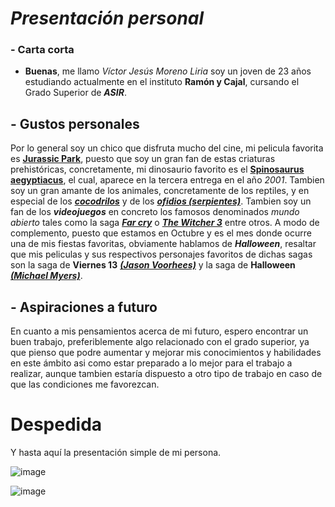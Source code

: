 # **_Presentación personal_**
### **-** **Carta corta**
* **Buenas**, me llamo _Víctor Jesús Moreno Liria_ soy un joven de 23 años estudiando actualmente en el instituto **Ramón y Cajal**, cursando el Grado Superior de **_ASIR_**.

## **-** Gustos personales
  Por lo general soy un chico que disfruta mucho del cine, mi pelicula favorita es [**Jurassic Park**](https://ibb.co/ZL4whDs), puesto que soy un gran fan de estas criaturas prehistóricas, concretamente, mi dinosaurio favorito es el [**Spinosaurus aegyptiacus**](https://ibb.co/n61TCKn), el cual, aparece en la tercera entrega en el año _2001_. Tambien soy un gran amante de los animales, concretamente de los reptiles, y en especial de los [**_cocodrilos_**](https://ibb.co/hsYHm4b) y de los [**_ofidios (serpientes)_**](https://ibb.co/r44hbHd). Tambien soy un fan de los **_videojuegos_** en concreto los famosos denominados _mundo abierto_ tales como la saga [**_Far cry_**](https://ibb.co/swZC4Lc) o [**_The Witcher 3_**](https://ibb.co/m0KdDNY) entre otros. A modo de complemento, puesto que estamos en Octubre y es el mes donde ocurre una de mis fiestas favoritas, obviamente hablamos de **_Halloween_**, resaltar que mis peliculas y sus respectivos personajes favoritos de dichas sagas son la saga de **Viernes 13** [**_(Jason Voorhees)_**](https://ibb.co/ZK1rSBy) y la saga de **Halloween** [**_(Michael Myers)_**](https://ibb.co/CP974CD).
  
  ## **-** Aspiraciones a futuro
  En cuanto a mis pensamientos acerca de mi futuro, espero encontrar un buen trabajo, preferiblemente algo relacionado con el grado superior, ya que pienso que podre aumentar y mejorar mis conocimientos y habilidades en este ámbito asi como estar preparado a lo mejor para el trabajo a realizar, aunque tambien estaría dispuesto a otro tipo de trabajo en caso de que las condiciones me favorezcan.


  # Despedida
Y hasta aquí la presentación simple de mi persona.

![image](https://github.com/vicmorlir/examen1/assets/146205438/5716cd1b-dfc8-4e4c-a3d9-6ec6a66e237a)

![image](https://media.tenor.com/fmdU4SO8R60AAAAM/dancing-chinese.gif)
